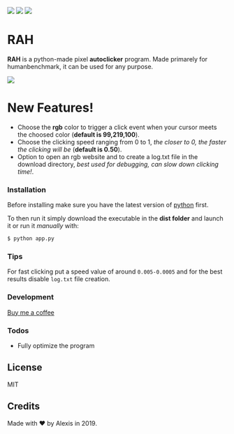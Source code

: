 [![](https://img.shields.io/badge/version-1.0-green)]()
[![](https://img.shields.io/badge/build-prototype-orange)]()
[![](https://img.shields.io/badge/Download-release-blue)](https://github.com/AlexSimpler/RAH/releases)

# RAH

**RAH** is a python-made pixel **autoclicker** program. Made primarely for humanbenchmark, it can be used for any purpose.

![](https://i.imgur.com/HrYjnb8.png)

# New Features!

  - Choose the **rgb** color to trigger a click event when your cursor meets the choosed color (**default is 99,219,100**).
  - Choose the clicking speed ranging from 0 to 1, *the closer to 0, the faster the clicking will be* (**default is 0.50**).
  - Option to open an rgb website and to create a log.txt file in the download directory, *best used for debugging, can slow down clicking time!*.

### Installation
Before installing make sure you have the latest version of [python](https://www.python.org/downloads/) first.

To then run it simply download the executable in the **dist folder** and launch it or run it *manually* with:

```sh
$ python app.py
```
### Tips
For fast clicking put a speed value of around `0.005-0.0005` and for the best results disable `log.txt` file creation.

### Development

[Buy me a coffee](https://www.buymeacoffee.com/)

### Todos

 - Fully optimize the program

License
----
MIT

Credits
----
Made with ❤️ by Alexis in 2019.
